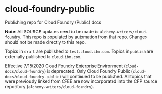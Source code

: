 # cloud-foundry-public
Publishing repo for Cloud Foundry (Public) docs

**Note:** All SOURCE updates need to be made to `alchemy-writers/cloud-foundry`.  This repo is populated by automation from that repo.  Changes should not be made directly to this repo.

Topics in `draft` are published to `test.cloud.ibm.com`.  Topics in `publish` are externally published to `cloud.ibm.com`.

Effective 7/15/2020 Cloud Foundry Enterprise Environment (`cloud-docs/cloud-foundry`) is deprecated.  Only Cloud Foundry Public (`cloud-docs/cloud-foundry-public`) will continued to be published.  All topics that were previously linked from CFEE are now incorporated into the CFP source repository (`alchemy-writers/cloud-foundry`).
